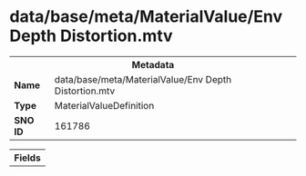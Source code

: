 <h1>data/base/meta/MaterialValue/Env Depth Distortion.mtv</h1><table><tr><th colspan="100%">Metadata</th></tr><tr><td><b>Name</b></td><td>data/base/meta/MaterialValue/Env Depth Distortion.mtv</td></tr><tr><td><b>Type</b></td><td>MaterialValueDefinition</td></tr><tr><td><b>SNO ID</b></td><td>161786</td></tr></table>

<table><tr><th colspan="100%">Fields</th></tr></table>

